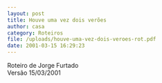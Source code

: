 ```yaml
---
layout: post
title: Houve uma vez dois verões
author: casa
category: Roteiros
file: /uploads/houve-uma-vez-dois-veroes-rot.pdf
date: 2001-03-15 16:29:23
---
```

Roteiro de Jorge Furtado\
Versão 15/03/2001